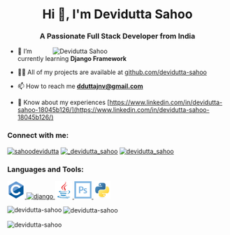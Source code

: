 <!-- ![MasterHead](https://1.bp.blogspot.com/-7A4WynwLsMw/XbBpCXG8fHI/AAAAAAAAMt4/uOa1bpLskYgrwGbllhSu2SDj_Mig8SXJQCLcBGAsYHQ/s1600/2000_600px.gif) -->
<h1 align="center">Hi 👋, I'm Devidutta Sahoo</h1>
<h3 align="center">A Passionate Full Stack Developer from India</h3>

<img align="right" alt="Devidutta Sahoo" width="400" src="http://drive.google.com/uc?export=view&id=1zX6GS_mUy9pcsP2qhom8h4qNO9b7bX5a">


<!-- <p align="left"> <img src="https://komarev.com/ghpvc/?username=devidutta-sahoo&label=Profile%20views&color=0e75b6&style=flat" alt="devidutta-sahoo" /> </p>

<p align="left"> <a href="https://github.com/ryo-ma/github-profile-trophy"><img src="https://github-profile-trophy.vercel.app/?username=devidutta-sahoo" alt="devidutta-sahoo" /></a> </p>

<p align="left"> <a href="https://twitter.com/sahoodevidutta" target="blank"><img src="https://img.shields.io/twitter/follow/sahoodevidutta?logo=twitter&style=for-the-badge" alt="sahoodevidutta" /></a> </p> 

- 🔭 I’m currently working on [Soil Management](http://34.217.53.32/)-->

- 🌱 I’m currently learning **Django Framework**

- 👨‍💻 All of my projects are available at [github.com/devidutta-sahoo](github.com/devidutta-sahoo)

- 📫 How to reach me **dduttajnv@gmail.com**

- 📄 Know about my experiences [https://www.linkedin.com/in/devidutta-sahoo-18045b126/](https://www.linkedin.com/in/devidutta-sahoo-18045b126/)

<h3 align="left">Connect with me:</h3>
<p align="left">
<a href="https://twitter.com/sahoodevidutta" target="blank"><img align="center" src="https://raw.githubusercontent.com/rahuldkjain/github-profile-readme-generator/master/src/images/icons/Social/twitter.svg" alt="sahoodevidutta" height="30" width="40" /></a>
<a href="https://instagram.com/_devidutta_sahoo" target="blank"><img align="center" src="https://raw.githubusercontent.com/rahuldkjain/github-profile-readme-generator/master/src/images/icons/Social/instagram.svg" alt="_devidutta_sahoo" height="30" width="40" /></a>
<a href="https://www.hackerrank.com/devidutta_sahoo" target="blank"><img align="center" src="https://raw.githubusercontent.com/rahuldkjain/github-profile-readme-generator/master/src/images/icons/Social/hackerrank.svg" alt="devidutta_sahoo" height="30" width="40" /></a>
</p>

<h3 align="left">Languages and Tools:</h3>
<p align="left"> <a href="https://www.cprogramming.com/" target="_blank" rel="noreferrer"> <img src="https://raw.githubusercontent.com/devicons/devicon/master/icons/c/c-original.svg" alt="c" width="40" height="40"/> </a> <a href="https://www.djangoproject.com/" target="_blank" rel="noreferrer"> <img src="https://cdn.worldvectorlogo.com/logos/django.svg" alt="django" width="40" height="40"/> </a> <a href="https://www.java.com" target="_blank" rel="noreferrer"> <img src="https://raw.githubusercontent.com/devicons/devicon/master/icons/java/java-original.svg" alt="java" width="40" height="40"/> </a> <a href="https://www.photoshop.com/en" target="_blank" rel="noreferrer"> <img src="https://raw.githubusercontent.com/devicons/devicon/master/icons/photoshop/photoshop-line.svg" alt="photoshop" width="40" height="40"/> </a> <a href="https://www.python.org" target="_blank" rel="noreferrer"> <img src="https://raw.githubusercontent.com/devicons/devicon/master/icons/python/python-original.svg" alt="python" width="40" height="40"/> </a> </p>

<p><img align="left" src="https://github-readme-stats.vercel.app/api/top-langs?username=devidutta-sahoo&show_icons=true&locale=en&layout=compact" alt="devidutta-sahoo" /></p>

<p>&nbsp;<img align="center" src="https://github-readme-stats.vercel.app/api?username=devidutta-sahoo&show_icons=true&locale=en" alt="devidutta-sahoo" /></p>

<p><img align="center" src="https://github-readme-streak-stats.herokuapp.com/?user=devidutta-sahoo&" alt="devidutta-sahoo" /></p>

